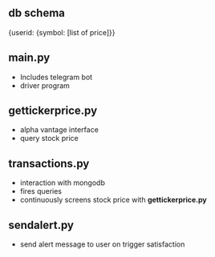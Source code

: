 ## db schema
{userid: {symbol: [list of price]}}

## main.py

- Includes telegram bot
- driver program

## gettickerprice.py

- alpha vantage interface
- query stock price

## transactions.py

- interaction with mongodb
- fires queries
- continuously screens stock price with __gettickerprice.py__

## sendalert.py

- send alert message to user on trigger satisfaction